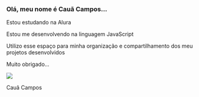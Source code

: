### Olá, meu nome é Cauã Campos...

Estou estudando na Alura

Estou me desenvolvendo na linguagem JavaScript

Utilizo esse espaço para minha organização e compartilhamento dos meu projetos desenvolvidos

Muito obrigado...

![](https://media.tenor.com/ctFRS8NlezsAAAAj/tricolomania.gif)


Cauã Campos 
